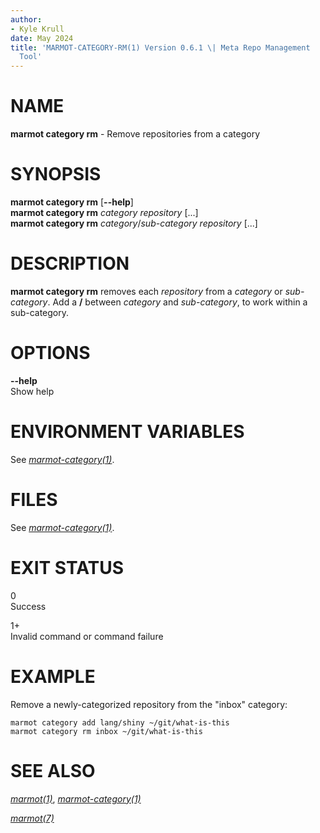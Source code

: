 ```yaml
---
author:
- Kyle Krull
date: May 2024
title: 'MARMOT-CATEGORY-RM(1) Version 0.6.1 \| Meta Repo Management
  Tool'
---
```


NAME
====

**marmot category rm** - Remove repositories from a category

SYNOPSIS
========

**marmot category rm** \[**\--help**\]\
**marmot category rm** *category* *repository* \[...\]\
**marmot category rm** *category*/*sub-category* *repository* \[...\]

DESCRIPTION
===========

**marmot category rm** removes each *repository* from a *category* or
*sub-category*. Add a **/** between *category* and *sub-category*, to
work within a sub-category.

OPTIONS
=======

**\--help**  
Show help

ENVIRONMENT VARIABLES
=====================

See [*marmot-category(1)*](./marmot-category.1.md).

FILES
=====

See [*marmot-category(1)*](./marmot-category.1.md).

EXIT STATUS
===========

0  
Success

1+  
Invalid command or command failure

EXAMPLE
=======

Remove a newly-categorized repository from the "inbox" category:

``` {.sh}
marmot category add lang/shiny ~/git/what-is-this
marmot category rm inbox ~/git/what-is-this
```

SEE ALSO
========

[*marmot(1)*](./marmot.1.md),
[*marmot-category(1)*](./marmot-category.1.md)

[*marmot(7)*](./marmot.7.md)
